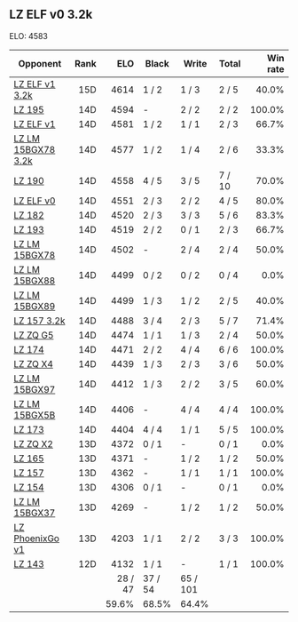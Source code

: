 ## LZ ELF v0 3.2k ##

ELO: 4583

Opponent | Rank | ELO | Black | Write | Total | Win rate
---------|-----:|----:|-------|-------|-------|-------:
[LZ ELF v1 3.2k](LZ%20ELF%20v1%203.2k.md) | 15D | 4614 | 1 / 2 | 1 / 3 | 2 / 5 | 40.0%
[LZ 195](LZ%20195.md) | 14D | 4594 | - | 2 / 2 | 2 / 2 | 100.0%
[LZ ELF v1](LZ%20ELF%20v1.md) | 14D | 4581 | 1 / 2 | 1 / 1 | 2 / 3 | 66.7%
[LZ LM 15BGX78 3.2k](LZ%20LM%2015BGX78%203.2k.md) | 14D | 4577 | 1 / 2 | 1 / 4 | 2 / 6 | 33.3%
[LZ 190](LZ%20190.md) | 14D | 4558 | 4 / 5 | 3 / 5 | 7 / 10 | 70.0%
[LZ ELF v0](LZ%20ELF%20v0.md) | 14D | 4551 | 2 / 3 | 2 / 2 | 4 / 5 | 80.0%
[LZ 182](LZ%20182.md) | 14D | 4520 | 2 / 3 | 3 / 3 | 5 / 6 | 83.3%
[LZ 193](LZ%20193.md) | 14D | 4519 | 2 / 2 | 0 / 1 | 2 / 3 | 66.7%
[LZ LM 15BGX78](LZ%20LM%2015BGX78.md) | 14D | 4502 | - | 2 / 4 | 2 / 4 | 50.0%
[LZ LM 15BGX88](LZ%20LM%2015BGX88.md) | 14D | 4499 | 0 / 2 | 0 / 2 | 0 / 4 | 0.0%
[LZ LM 15BGX89](LZ%20LM%2015BGX89.md) | 14D | 4499 | 1 / 3 | 1 / 2 | 2 / 5 | 40.0%
[LZ 157 3.2k](LZ%20157%203.2k.md) | 14D | 4488 | 3 / 4 | 2 / 3 | 5 / 7 | 71.4%
[LZ ZQ G5](LZ%20ZQ%20G5.md) | 14D | 4474 | 1 / 1 | 1 / 3 | 2 / 4 | 50.0%
[LZ 174](LZ%20174.md) | 14D | 4471 | 2 / 2 | 4 / 4 | 6 / 6 | 100.0%
[LZ ZQ X4](LZ%20ZQ%20X4.md) | 14D | 4439 | 1 / 3 | 2 / 3 | 3 / 6 | 50.0%
[LZ LM 15BGX97](LZ%20LM%2015BGX97.md) | 14D | 4412 | 1 / 3 | 2 / 2 | 3 / 5 | 60.0%
[LZ LM 15BGX5B](LZ%20LM%2015BGX5B.md) | 14D | 4406 | - | 4 / 4 | 4 / 4 | 100.0%
[LZ 173](LZ%20173.md) | 14D | 4404 | 4 / 4 | 1 / 1 | 5 / 5 | 100.0%
[LZ ZQ X2](LZ%20ZQ%20X2.md) | 13D | 4372 | 0 / 1 | - | 0 / 1 | 0.0%
[LZ 165](LZ%20165.md) | 13D | 4371 | - | 1 / 2 | 1 / 2 | 50.0%
[LZ 157](LZ%20157.md) | 13D | 4362 | - | 1 / 1 | 1 / 1 | 100.0%
[LZ 154](LZ%20154.md) | 13D | 4306 | 0 / 1 | - | 0 / 1 | 0.0%
[LZ LM 15BGX37](LZ%20LM%2015BGX37.md) | 13D | 4269 | - | 1 / 2 | 1 / 2 | 50.0%
[LZ PhoenixGo v1](LZ%20PhoenixGo%20v1.md) | 13D | 4203 | 1 / 1 | 2 / 2 | 3 / 3 | 100.0%
[LZ 143](LZ%20143.md) | 12D | 4132 | 1 / 1 | - | 1 / 1 | 100.0%
 | | | 28 / 47 | 37 / 54 | 65 / 101 | 
 | | | 59.6% | 68.5% | 64.4% | 
